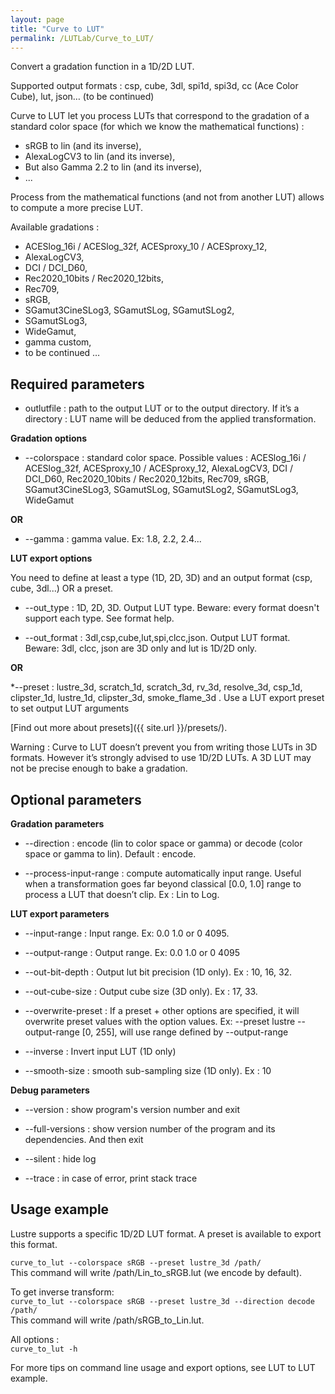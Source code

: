 ```yaml
---
layout: page
title: "Curve to LUT"
permalink: /LUTLab/Curve_to_LUT/
---
```


Convert a gradation function in a 1D/2D LUT.

Supported output formats :  csp, cube, 3dl, spi1d, spi3d, cc (Ace Color Cube), lut, json…  (to be continued)

Curve to LUT let you process LUTs that correspond to the gradation of a standard color space (for which we know the mathematical functions) :

* sRGB to lin (and its inverse), 
* AlexaLogCV3 to lin (and its inverse),
* But also Gamma 2.2 to lin (and its inverse),
* ...

Process from the mathematical functions (and not from another LUT) allows to compute a more precise LUT.

Available gradations : 

* ACESlog_16i / ACESlog_32f, ACESproxy_10 / ACESproxy_12,
* AlexaLogCV3,
* DCI / DCI_D60,
* Rec2020_10bits / Rec2020_12bits,
* Rec709,
*  sRGB,
* SGamut3CineSLog3, SGamutSLog, SGamutSLog2, 
* SGamutSLog3,
* WideGamut,
* gamma custom,
* to be continued …



Required parameters
-------------------------

* outlutfile : path to the output LUT or to the output directory.
If it’s a directory : LUT name will be deduced from the applied transformation.

**Gradation options**

* --colorspace : standard color space. Possible values : ACESlog_16i / ACESlog_32f, ACESproxy_10 / ACESproxy_12, AlexaLogCV3, DCI / DCI_D60, Rec2020_10bits / Rec2020_12bits, Rec709, sRGB, SGamut3CineSLog3, SGamutSLog, SGamutSLog2, SGamutSLog3, WideGamut

**OR**

* --gamma : gamma value. Ex: 1.8, 2.2, 2.4...

**LUT export options**

You need to define at least a type (1D, 2D, 3D) and an output format (csp, cube, 3dl...) OR a preset.

* --out_type : 1D, 2D, 3D. Output LUT type. Beware: every format doesn't support each type. See format help.

* --out_format : 3dl,csp,cube,lut,spi,clcc,json. Output LUT format. Beware: 3dl, clcc, json are 3D only and lut is 1D/2D only.

**OR**

*--preset : lustre_3d, scratch_1d, scratch_3d, rv_3d, resolve_3d, csp_1d, clipster_1d, lustre_1d, clipster_3d, smoke_flame_3d . Use a LUT export preset to set output LUT arguments

[Find out more about presets]({{ site.url }}/presets/).

Warning : Curve to LUT doesn’t prevent you from writing those LUTs in 3D formats. However it’s strongly advised to use 1D/2D LUTs. A 3D LUT may not be precise enough to bake a gradation.


Optional parameters
-------------------------

**Gradation parameters**

* --direction : encode (lin to color space or gamma) or decode (color space or gamma to lin). Default : encode.

* --process-input-range : compute automatically input range. Useful when a transformation goes far beyond classical [0.0, 1.0] range to process a LUT that doesn’t clip. Ex : Lin to Log.

**LUT export parameters**

* --input-range : Input range. Ex: 0.0 1.0 or 0 4095.  

* --output-range : Output range. Ex: 0.0 1.0 or 0 4095

* --out-bit-depth : Output lut bit precision (1D only). Ex : 10, 16, 32.

* --out-cube-size : Output cube size (3D only). Ex : 17, 33.

* --overwrite-preset : If a preset + other options are specified, it will overwrite preset values with the option values. Ex:  --preset lustre --output-range [0, 255], will use range defined by  --output-range

* --inverse : Invert input LUT (1D only)

* --smooth-size : smooth sub-sampling size (1D only). Ex : 10

**Debug parameters**

* --version : show program's version number and exit

* --full-versions : show version number of the program and its dependencies. And then exit

* --silent : hide log

* --trace : in case of error, print stack trace

Usage example
-------------------------

Lustre supports a specific 1D/2D LUT format. A preset is available to export this format.

`curve_to_lut --colorspace sRGB --preset lustre_3d /path/`   
This command will write /path/Lin_to_sRGB.lut (we encode by default).

To get inverse transform:   
`curve_to_lut --colorspace sRGB --preset lustre_3d --direction decode /path/`   
This command will write  /path/sRGB_to_Lin.lut.

All options :   
`curve_to_lut -h`   

For more tips on command line usage and export options, see LUT to LUT example.
